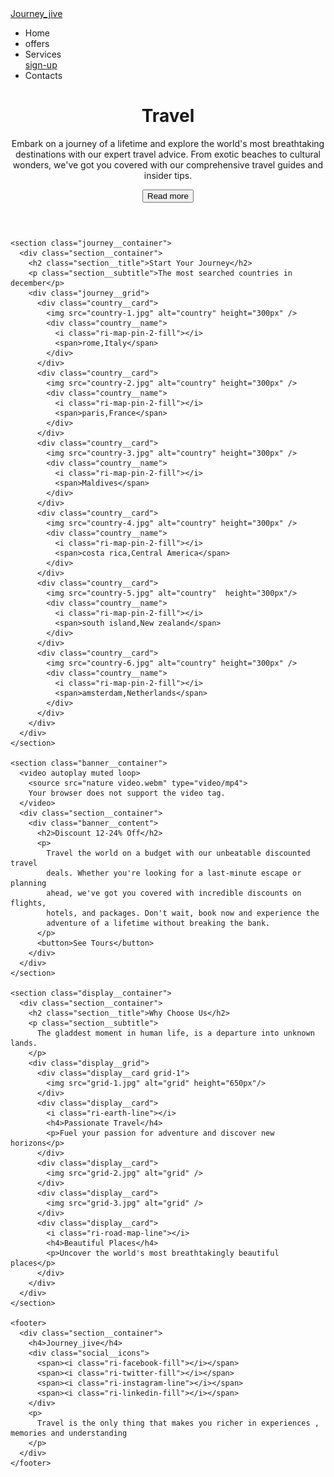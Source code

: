 <!DOCTYPE html>
<html lang="en">
  <head>
    <meta charset="UTF-8" />
    <meta http-equiv="X-UA-Compatible" content="IE=edge" />
    <meta name="viewport" content="width=device-width, initial-scale=1.0" />
    <link
    href="https://cdn.jsdelivr.net/npm/remixicon@3.0.0/fonts/remixicon.css"
    rel="stylesheet"/>
    <link rel="stylesheet" href="styles.css" />
    <title>Journey_jive</title>
  </head>
  <body>
    <nav>
      <div class="nav__logo"><a href="#">Journey_jive</a></div>
      <ul class="nav__links">
        <li class="link">Home</li>
        <li class="link">offers</li>
        <li class="link">Services</li>
        <a href="log.html" class="link">sign-up</a>
        <li class="link">Contacts</li>
      </ul>
    </nav>
    <header>
      <div class="section__container">
        <div class="header__content">
          <h1>Travel</h1>
          <p>
            Embark on a journey of a lifetime and explore the world's most
            breathtaking destinations with our expert travel advice. From exotic
            beaches to cultural wonders, we've got you covered with our
            comprehensive travel guides and insider tips.
          </p>
          <button>Read more</button>
        </div>
      </div>
    </header>

    <section class="journey__container">
      <div class="section__container">
        <h2 class="section__title">Start Your Journey</h2>
        <p class="section__subtitle">The most searched countries in december</p>
        <div class="journey__grid">
          <div class="country__card">
            <img src="country-1.jpg" alt="country" height="300px" />
            <div class="country__name">
              <i class="ri-map-pin-2-fill"></i>
              <span>rome,Italy</span>
            </div>
          </div>
          <div class="country__card">
            <img src="country-2.jpg" alt="country" height="300px" />
            <div class="country__name">
              <i class="ri-map-pin-2-fill"></i>
              <span>paris,France</span>
            </div>
          </div>
          <div class="country__card">
            <img src="country-3.jpg" alt="country" height="300px" />
            <div class="country__name">
              <i class="ri-map-pin-2-fill"></i>
              <span>Maldives</span>
            </div>
          </div>
          <div class="country__card">
            <img src="country-4.jpg" alt="country" height="300px" />
            <div class="country__name">
              <i class="ri-map-pin-2-fill"></i>
              <span>costa rica,Central America</span>
            </div>
          </div>
          <div class="country__card">
            <img src="country-5.jpg" alt="country"  height="300px"/>
            <div class="country__name">
              <i class="ri-map-pin-2-fill"></i>
              <span>south island,New zealand</span>
            </div>
          </div>
          <div class="country__card">
            <img src="country-6.jpg" alt="country" height="300px" />
            <div class="country__name">
              <i class="ri-map-pin-2-fill"></i>
              <span>amsterdam,Netherlands</span>
            </div>
          </div>
        </div>
      </div>
    </section>

    <section class="banner__container">
      <video autoplay muted loop>
        <source src="nature video.webm" type="video/mp4">
        Your browser does not support the video tag.
      </video>
      <div class="section__container">
        <div class="banner__content">
          <h2>Discount 12-24% Off</h2>
          <p>
            Travel the world on a budget with our unbeatable discounted travel
            deals. Whether you're looking for a last-minute escape or planning
            ahead, we've got you covered with incredible discounts on flights,
            hotels, and packages. Don't wait, book now and experience the
            adventure of a lifetime without breaking the bank.
          </p>
          <button>See Tours</button>
        </div>
      </div>
    </section>
    
    <section class="display__container">
      <div class="section__container">
        <h2 class="section__title">Why Choose Us</h2>
        <p class="section__subtitle">
          The gladdest moment in human life, is a departure into unknown lands.
        </p>
        <div class="display__grid">
          <div class="display__card grid-1">
            <img src="grid-1.jpg" alt="grid" height="650px"/>
          </div>
          <div class="display__card">
            <i class="ri-earth-line"></i>
            <h4>Passionate Travel</h4>
            <p>Fuel your passion for adventure and discover new horizons</p>
          </div>
          <div class="display__card">
            <img src="grid-2.jpg" alt="grid" />
          </div>
          <div class="display__card">
            <img src="grid-3.jpg" alt="grid" />
          </div>
          <div class="display__card">
            <i class="ri-road-map-line"></i>
            <h4>Beautiful Places</h4>
            <p>Uncover the world's most breathtakingly beautiful places</p>
          </div>
        </div>
      </div>
    </section>

    <footer>
      <div class="section__container">
        <h4>Journey_jive</h4>
        <div class="social__icons">
          <span><i class="ri-facebook-fill"></i></span>
          <span><i class="ri-twitter-fill"></i></span>
          <span><i class="ri-instagram-line"></i></span>
          <span><i class="ri-linkedin-fill"></i></span>
        </div>
        <p>
          Travel is the only thing that makes you richer in experiences , memories and understanding
        </p>
      </div>
    </footer>
  </body>
</html>
